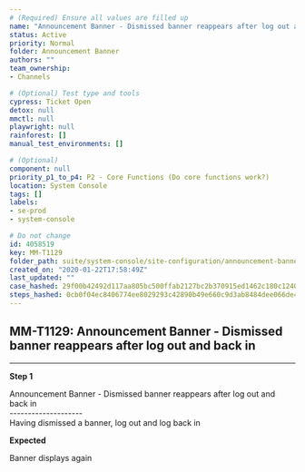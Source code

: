 ```yaml
---
# (Required) Ensure all values are filled up
name: "Announcement Banner - Dismissed banner reappears after log out and back in"
status: Active
priority: Normal
folder: Announcement Banner
authors: ""
team_ownership: 
- Channels

# (Optional) Test type and tools
cypress: Ticket Open
detox: null
mmctl: null
playwright: null
rainforest: []
manual_test_environments: []

# (Optional)
component: null
priority_p1_to_p4: P2 - Core Functions (Do core functions work?)
location: System Console
tags: []
labels: 
- se-prod
- system-console

# Do not change
id: 4058519
key: MM-T1129
folder_path: suite/system-console/site-configuration/announcement-banner
created_on: "2020-01-22T17:58:49Z"
last_updated: ""
case_hashed: 29f00b42492d117aa805bc500ffab2127bc2b370915ed1462c180c12400bda4ac56d5c222cb8519e087d2a7775c5951f
steps_hashed: 0cb0f04ec8406774ee8029293c42890b49e660c9d3ab8484dee066de4307b131a03a9d30dff213e32b359ca66e641353
---
```


## MM-T1129: Announcement Banner - Dismissed banner reappears after log out and back in

---

**Step 1**

Announcement Banner - Dismissed banner reappears after log out and back in\
\--------------------\
Having dismissed a banner, log out and log back in

**Expected**

Banner displays again
